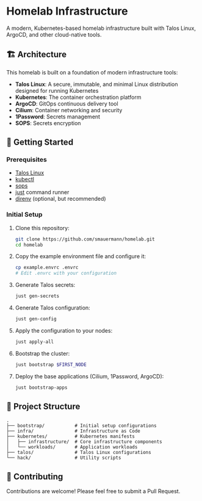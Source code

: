 # Homelab Infrastructure

A modern, Kubernetes-based homelab infrastructure built with Talos Linux, ArgoCD, and other cloud-native tools.

## 🏗️ Architecture

This homelab is built on a foundation of modern infrastructure tools:

- **Talos Linux**: A secure, immutable, and minimal Linux distribution designed for running Kubernetes
- **Kubernetes**: The container orchestration platform
- **ArgoCD**: GitOps continuous delivery tool
- **Cilium**: Container networking and security
- **1Password**: Secrets management
- **SOPS**: Secrets encryption

## 🚀 Getting Started

### Prerequisites

- [Talos Linux](https://www.talos.dev/latest/introduction/getting-started/)
- [kubectl](https://kubernetes.io/docs/tasks/tools/)
- [sops](https://github.com/mozilla/sops)
- [just](https://github.com/casey/just) command runner
- [direnv](https://direnv.net/) (optional, but recommended)

### Initial Setup

1. Clone this repository:
   ```bash
   git clone https://github.com/smauermann/homelab.git
   cd homelab
   ```

2. Copy the example environment file and configure it:
   ```bash
   cp example.envrc .envrc
   # Edit .envrc with your configuration
   ```

3. Generate Talos secrets:
   ```bash
   just gen-secrets
   ```

4. Generate Talos configuration:
   ```bash
   just gen-config
   ```

5. Apply the configuration to your nodes:
   ```bash
   just apply-all
   ```

6. Bootstrap the cluster:
   ```bash
   just bootstrap $FIRST_NODE
   ```

7. Deploy the base applications (Cilium, 1Password, ArgoCD):
   ```bash
   just bootstrap-apps
   ```

## 📁 Project Structure

```
.
├── bootstrap/           # Initial setup configurations
├── infra/               # Infrastructure as Code
├── kubernetes/          # Kubernetes manifests
│   ├── infrastructure/  # Core infrastructure components
│   └── workloads/       # Application workloads
├── talos/               # Talos Linux configurations
└── hack/                # Utility scripts
```

## 🤝 Contributing

Contributions are welcome! Please feel free to submit a Pull Request.
